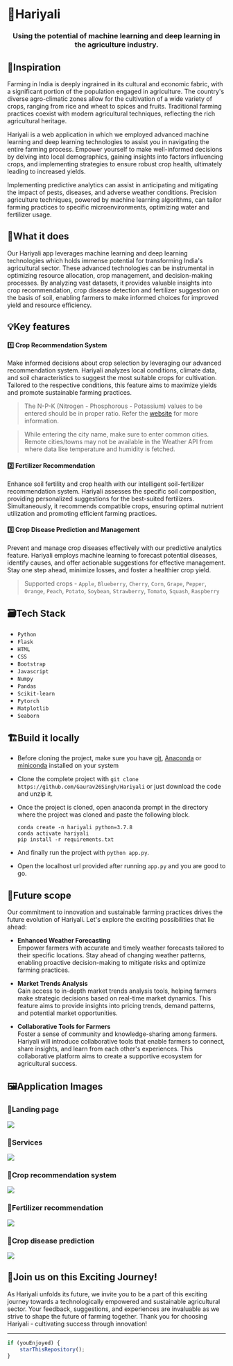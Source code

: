 # 🍃Hariyali
<h3 style="text-align: center;">Using the potential of machine learning and deep learning in the agriculture industry.</h3>

## 🚀Inspiration
Farming in India is deeply ingrained in its cultural and economic fabric, with a significant portion of the population engaged in agriculture. The country's diverse agro-climatic zones allow for the cultivation of a wide variety of crops, ranging from rice and wheat to spices and fruits. Traditional farming practices coexist with modern agricultural techniques, reflecting the rich agricultural heritage.

Hariyali is a web application in which we employed advanced machine learning and deep learning technologies to assist you in navigating the entire farming process. Empower yourself to make well-informed decisions by delving into local demographics, gaining insights into factors influencing crops, and implementing strategies to ensure robust crop health, ultimately leading to increased yields.

Implementing predictive analytics can assist in anticipating and mitigating the impact of pests, diseases, and adverse weather conditions. Precision agriculture techniques, powered by machine learning algorithms, can tailor farming practices to specific microenvironments, optimizing water and fertilizer usage.

## 🤖What it does
Our Hariyali app leverages machine learning and deep learning technologies which holds immense potential for transforming India's agricultural sector. These advanced technologies can be instrumental in optimizing resource allocation, crop management, and decision-making processes. By analyzing vast datasets, it provides valuable insights into crop recommendation, crop disease detection and fertilizer suggestion on the basis of soil, enabling farmers to make informed choices for improved yield and resource efficiency.

## 💡Key features
#### 1️⃣ Crop Recommendation System
Make informed decisions about crop selection by leveraging our advanced recommendation system. Hariyali analyzes local conditions, climate data, and soil characteristics to suggest the most suitable crops for cultivation. Tailored to the respective conditions, this feature aims to maximize yields and promote sustainable farming practices.
> The N-P-K (Nitrogen - Phosphorous - Potassium) values to be entered should be in proper ratio. Refer the <a href="https://www.pennington.com/all-products/fertilizer/resources/understanding-fertilizer-labels">website</a> for more information.

> While entering the city name, make sure to enter common cities. Remote cities/towns may not be available in the Weather API from where data like temperature and humidity is fetched.

#### 2️⃣ Fertilizer Recommendation
Enhance soil fertility and crop health with our intelligent soil-fertilizer recommendation system. Hariyali assesses the specific soil composition, providing personalized suggestions for the best-suited fertilizers. Simultaneously, it recommends compatible crops, ensuring optimal nutrient utilization and promoting efficient farming practices.

#### 3️⃣ Crop Disease Prediction and Management
Prevent and manage crop diseases effectively with our predictive analytics feature. Hariyali employs machine learning to forecast potential diseases, identify causes, and offer actionable suggestions for effective management. Stay one step ahead, minimize losses, and foster a healthier crop yield.
> Supported crops - `Apple`, `Blueberry`, `Cherry`, `Corn`, `Grape`, `Pepper`, `Orange`, `Peach`, `Potato`, `Soybean`, `Strawberry`, `Tomato`, `Squash`, `Raspberry`

## 🗃️Tech Stack
- `Python`
- `Flask`
- `HTML`
- `CSS`
- `Bootstrap`
- `Javascript`
- `Numpy`
- `Pandas`
- `Scikit-learn`
- `Pytorch`
- `Matplotlib`
- `Seaborn`

## 🏗️Build it locally
- Before cloning the project, make sure you have [git](https://git-scm.com/download), [Anaconda](https://www.anaconda.com/) or [miniconda](https://docs.conda.io/en/latest/miniconda.html) installed on your system
- Clone the complete project with `git clone https://github.com/Gaurav26Singh/Hariyali` or just download the code and unzip it.
- Once the project is cloned, open anaconda prompt in the directory where the project was cloned and paste the following block.
  
  ```
  conda create -n hariyali python=3.7.8
  conda activate hariyali
  pip install -r requirements.txt
  ```
- And finally run the project with `python app.py`.
- Open the localhost url provided after running `app.py` and you are good to go.

## 🚝Future scope
Our commitment to innovation and sustainable farming practices drives the future evolution of Hariyali. Let's explore the exciting possibilities that lie ahead:
- <b>Enhanced Weather Forecasting</b><br>
Empower farmers with accurate and timely weather forecasts tailored to their specific locations. Stay ahead of changing weather patterns, enabling proactive decision-making to mitigate risks and optimize farming practices.

- <b>Market Trends Analysis</b><br>
Gain access to in-depth market trends analysis tools, helping farmers make strategic decisions based on real-time market dynamics. This feature aims to provide insights into pricing trends, demand patterns, and potential market opportunities.

- <b>Collaborative Tools for Farmers</b><br>
Foster a sense of community and knowledge-sharing among farmers. Hariyali will introduce collaborative tools that enable farmers to connect, share insights, and learn from each other's experiences. This collaborative platform aims to create a supportive ecosystem for agricultural success.

## 🖼️Application Images
### 📌<b>Landing page</b><br>
  <img src="app/static/images/landing_page.jpg">
  
### 📌<b>Services</b><br>
  <img src="app/static/images/services.jpg">

### 📌<b>Crop recommendation system</b><br>
  <img src="app/static/images/crop_pred.jpg">
  
### 📌<b>Fertilizer recommendation</b><br>
  <img src="app/static/images/fertilizer.jpg">
  
### 📌<b>Crop disease prediction</b><br>
  <img src="app/static/images/disease_pred.jpg">

## 🎃Join us on this Exciting Journey!
As Hariyali unfolds its future, we invite you to be a part of this exciting journey towards a technologically empowered and sustainable agricultural sector. Your feedback, suggestions, and experiences are invaluable as we strive to shape the future of farming together. Thank you for choosing Hariyali - cultivating success through innovation!
<hr>

```javascript
if (youEnjoyed) {
    starThisRepository();
}
```
